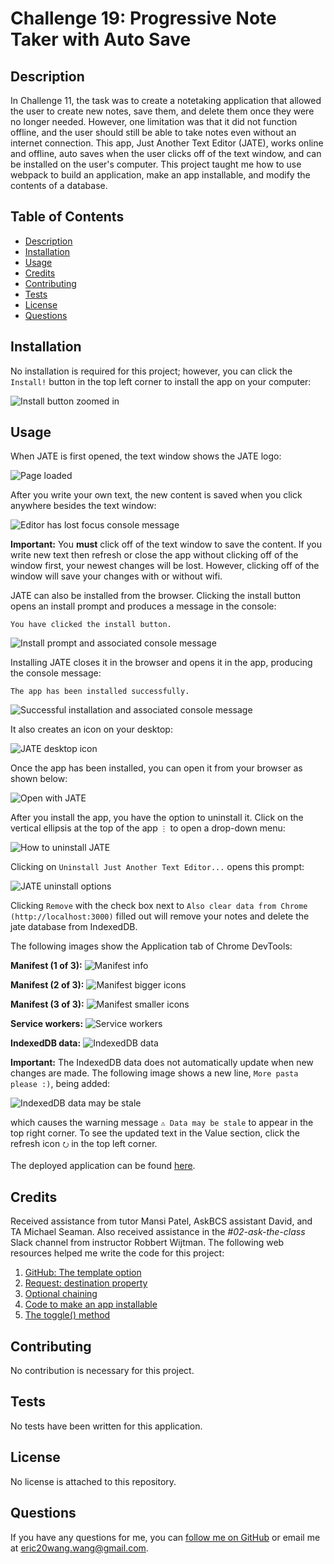 # Challenge 19: Progressive Note Taker with Auto Save

## Description
In Challenge 11, the task was to create a notetaking application that allowed the user to create new notes, save them, and delete them once they were no longer needed. However, one limitation was that it did not function offline, and the user should still be able to take notes even without an internet connection. This app, Just Another Text Editor (JATE), works online and offline, auto saves when the user clicks off of the text window, and can be installed on the user's computer. This project taught me how to use webpack to build an application, make an app installable, and modify the contents of a database.

## Table of Contents
- [Description](#description)
- [Installation](#installation)
- [Usage](#usage)
- [Credits](#credits)
- [Contributing](#contributing)
- [Tests](#tests)
- [License](#license)
- [Questions](#questions)

## Installation
No installation is required for this project; however, you can click the `Install!` button in the top left corner to install the app on your computer:

![Install button zoomed in](Assets/challenge_19-install_button.png)

## Usage
When JATE is first opened, the text window shows the JATE logo:

![Page loaded](Assets/challenge_19-app_when_opened.png)

After you write your own text, the new content is saved when you click anywhere besides the text window:

![Editor has lost focus console message](Assets/challenge_19-change_made.png)

**Important:** You **must** click off of the text window to save the content. If you write new text then refresh or close the app without clicking off of the window first, your newest changes will be lost. However, clicking off of the window will save your changes with or without wifi.

JATE can also be installed from the browser. Clicking the install button opens an install prompt and produces a message in the console:

`You have clicked the install button.`

![Install prompt and associated console message](Assets/challenge_19-install_prompt_and_console_message.png)

Installing JATE closes it in the browser and opens it in the app, producing the console message:

`The app has been installed successfully.`

![Successful installation and associated console message](Assets/challenge_19-successful_installation_and_console_message.png)

It also creates an icon on your desktop:

![JATE desktop icon](Assets/challenge_19-desktop_icon_after_installation.png)

Once the app has been installed, you can open it from your browser as shown below:

![Open with JATE](Assets/challenge_19-open_app_from_browser.png)

After you install the app, you have the option to uninstall it. Click on the vertical ellipsis at the top of the app `⋮` to open a drop-down menu:

![How to uninstall JATE](Assets/challenge_19-how_to_uninstall_jate.png)

Clicking on `Uninstall Just Another Text Editor...` opens this prompt:

![JATE uninstall options](Assets/challenge_19-jate_uninstall_options.png)

Clicking `Remove` with the check box next to `Also clear data from Chrome (http://localhost:3000)` filled out will remove your notes and delete the jate database from IndexedDB.

The following images show the Application tab of Chrome DevTools: 

**Manifest (1 of 3):**
![Manifest info](Assets/challenge_19-manifest_info.png)

**Manifest (2 of 3):**
![Manifest bigger icons](Assets/challenge_19-manifest_bigger_icons.png)

**Manifest (3 of 3):**
![Manifest smaller icons](Assets/challenge_19-manifest_smaller_icons.png)

**Service workers:**
![Service workers](Assets/challenge_19-service_workers.png)

**IndexedDB data:**
![IndexedDB data](Assets/challenge_19-indexedDB_data.png)

**Important:** The IndexedDB data does not automatically update when new changes are made. The following image shows a new line, `More pasta please :)`, being added:

![IndexedDB data may be stale](Assets/challenge_19-change_made_data_may_be_stale.png)

which causes the warning message `⚠ Data may be stale` to appear in the top right corner. To see the updated text in the Value section, click the refresh icon `⭮` in the top left corner.

The deployed application can be found [here](https://progressive-note-taking-app-eb6bc28e4725.herokuapp.com/).

## Credits
Received assistance from tutor Mansi Patel, AskBCS assistant David, and TA Michael Seaman. Also received assistance in the *#02-ask-the-class* Slack channel from instructor Robbert Wijtman. The following web resources helped me write the code for this project:

1. [GitHub: The template option](https://github.com/jantimon/html-webpack-plugin/blob/main/docs/template-option.md)
2. [Request: destination property](https://developer.mozilla.org/en-US/docs/Web/API/Request/destination)
3. [Optional chaining](https://developer.mozilla.org/en-US/docs/Web/JavaScript/Reference/Operators/Optional_chaining)
4. [Code to make an app installable](https://web.dev/codelab-make-installable/)
5. [The toggle() method](https://developer.mozilla.org/en-US/docs/Web/API/DOMTokenList/toggle)

## Contributing
No contribution is necessary for this project.

## Tests
No tests have been written for this application.

## License
No license is attached to this repository.

## Questions
If you have any questions for me, you can [follow me on GitHub](https://github.com/GimmeKitties711) or email me at eric20wang.wang@gmail.com.
